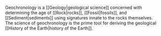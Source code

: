 Geochronology is a [[Geology|geological science]] concerned with determining the age of [[Rock|rocks]], [[Fossil|fossils]], and [[Sediment|sediments]] using signatures innate to the rocks themselves. The science of geochronology is the prime tool for deriving the geological [[History of the Earth|history of the Earth]].